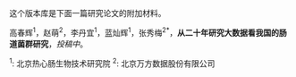 这个版本库是下面一篇研究论文的附加材料。

高春辉<sup>1</sup>，赵萌<sup>2</sup>，李丹宜<sup>1</sup>，蓝灿辉<sup>1</sup>，张秀梅<sup>2</sup><sup>*</sup>，**从二十年研究大数据看我国的肠道菌群研究**，*投稿中*。

<sup>1</sup>: 北京热心肠生物技术研究院
<sup>2</sup>: 北京万方数据股份有限公司

